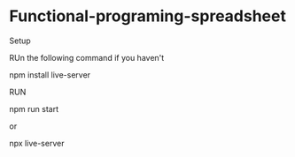 # Functional-programing-spreadsheet

Setup

RUn the following command if you haven't

npm install live-server

RUN

npm run start

or 

npx live-server